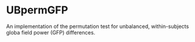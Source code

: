 # UBpermGFP
An implementation of the permutation test for unbalanced, within-subjects globa field power (GFP) differences.
